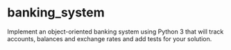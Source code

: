 # banking_system
Implement an object-oriented banking system using Python 3 that will track accounts, balances and exchange rates and add tests for your solution.
